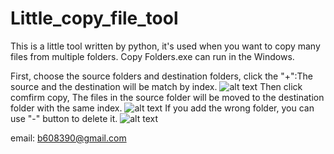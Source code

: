 # Little_copy_file_tool
This is a little tool written by python, it's used when you want to copy many files from multiple folders.
Copy Folders.exe can run in the Windows.

First, choose the source folders and destination folders, click the "+":The source and the destination will be match by index.
![alt text](https://github.com/brian220/Little_copy_file_tool/blob/master/UI_intro2.png)
Then click comfirm copy, The files in the source folder will be moved to the destination folder with the same index.
![alt text](https://github.com/brian220/Little_copy_file_tool/blob/master/UI_intro2.png)
If you add the wrong folder, you can use "-" button to delete it.
![alt text](https://github.com/brian220/Little_copy_file_tool/blob/master/UI_intro3.png)



email: b608390@gmail.com
